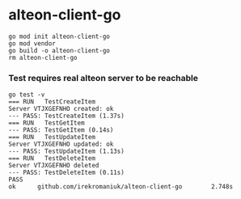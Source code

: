 # alteon-client-go

```
go mod init alteon-client-go
go mod vendor
go build -o alteon-client-go 
rm alteon-client-go
```

### Test requires real alteon server to be reachable

```
go test -v
=== RUN   TestCreateItem
Server VTJXGEFNHO created: ok
--- PASS: TestCreateItem (1.37s)
=== RUN   TestGetItem
--- PASS: TestGetItem (0.14s)
=== RUN   TestUpdateItem
Server VTJXGEFNHO updated: ok
--- PASS: TestUpdateItem (1.13s)
=== RUN   TestDeleteItem
Server VTJXGEFNHO deleted
--- PASS: TestDeleteItem (0.11s)
PASS
ok      github.com/irekromaniuk/alteon-client-go        2.748s
```